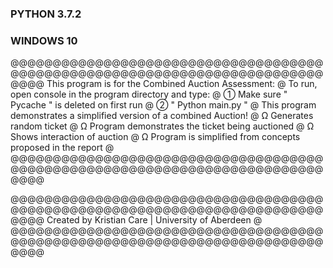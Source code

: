 ### PYTHON 3.7.2 ###
###  WINDOWS 10  ###

@@@@@@@@@@@@@@@@@@@@@@@@@@@@@@@@@@@@@@@@@@@@@@@@@@@@@@@@@@@@@@@@@@@@@@@@@@@@@@
This program is for the Combined Auction Assessment:                         @
  To run, open console in the program directory and type:                    @
    ① Make sure " Pycache " is deleted on first run                          @
    ② " Python main.py "                                                     @
  This program demonstrates a simplified version of a combined Auction!      @
    Ω Generates random ticket                                                @
    Ω Program demonstrates the ticket being auctioned                        @
    Ω Shows interaction of auction                                           @
    Ω Program is simplified from concepts proposed in the report             @
@@@@@@@@@@@@@@@@@@@@@@@@@@@@@@@@@@@@@@@@@@@@@@@@@@@@@@@@@@@@@@@@@@@@@@@@@@@@@@

@@@@@@@@@@@@@@@@@@@@@@@@@@@@@@@@@@@@@@@@@@@@@@@@@@@@@@@@@@@@@@@@@@@@@@@@@@@@@@
Created by Kristian Care | University of Aberdeen                            @
@@@@@@@@@@@@@@@@@@@@@@@@@@@@@@@@@@@@@@@@@@@@@@@@@@@@@@@@@@@@@@@@@@@@@@@@@@@@@@
